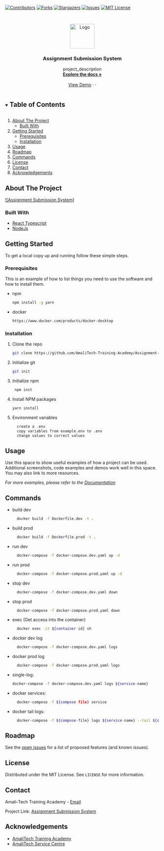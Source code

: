 [![Contributors][contributors-shield]][contributors-url]
[![Forks][forks-shield]][forks-url]
[![Stargazers][stars-shield]][stars-url]
[![Issues][issues-shield]][issues-url]
[![MIT License][license-shield]][license-url]

<!-- PROJECT LOGO -->
<br />
<p align="center">
  <a href="https://github.com/AmaliTech-Training-Academy/Assignment-Submission-System.git">
    <img src="https://encrypted-tbn0.gstatic.com/images?q=tbn:ANd9GcQZC2u9cjLenMvYSkWUf2yLLbB_3eaACPJaYKd3c6dz-5IVnCq83YTPZVVV4d-pkB_hF6E&usqp=CAU" alt="Logo" width="80" height="80">
  </a>

  <h3 align="center">Assignment Submission System</h3>

  <p align="center">
    project_description
    <br />
    <a href="#"><strong>Explore the docs »</strong></a>
    <br />
    <br />
    <a href="https://assignmentsubsystem.amalitech-dev.net">View Demo</a>
    ·
    <!-- <a href="https://github.com/AmaliTech-Training-Academy/Assignment-Submission-System/issues">Report Bug</a> -->
    ·
    <!-- <a href="https://github.com/AmaliTech-Training-Academy/Assignment-Submission-System/issues">Request Feature</a> -->
  </p>
</p>

<!-- TABLE OF CONTENTS -->
<details open="open">
  <summary><h2 style="display: inline-block">Table of Contents</h2></summary>
  <ol>
    <li>
      <a href="#about-the-project">About The Project</a>
      <ul>
        <li><a href="#built-with">Built With</a></li>
      </ul>
    </li>
    <li>
      <a href="#getting-started">Getting Started</a>
      <ul>
        <li><a href="#prerequisites">Prerequisites</a></li>
        <li><a href="#installation">Installation</a></li>
      </ul>
    </li>
    <li><a href="#usage">Usage</a></li>
    <li><a href="#roadmap">Roadmap</a></li>
    <li><a href="#commands">Commands</a></li>
    <li><a href="#license">License</a></li>
    <li><a href="#contact">Contact</a></li>
    <li><a href="#acknowledgements">Acknowledgements</a></li>
  </ol>
</details>

<!-- ABOUT THE PROJECT -->

## About The Project

[![Assignment Submission System]](https://www.amalitech.com)


### Built With

- [React Typescript]()
- [NodeJs]()

<!-- GETTING STARTED -->

## Getting Started

To get a local copy up and running follow these simple steps.

### Prerequisites

This is an example of how to list things you need to use the software and how to install them.

- npm

  ```sh
  npm install -g yarn
  ```

- docker

  ```sh
  https://www.docker.com/products/docker-desktop
  ```

### Installation

1. Clone the repo

   ```sh
   git clone https://github.com/AmaliTech-Training-Academy/Assignment-Submission-System.git
   
   ```
2. Initialize git

 	```sh
	git init
	```	
 
3. Initialize npm
  	```sh
  	 npm init
   	```
4. Install NPM packages

   ```sh
   yarn install
   ```

5. Environment variables

   ```sh
     create a .env
     copy variables from example.env to .env
     change values to correct values
   ```

   <!-- USAGE EXAMPLES -->

## Usage

Use this space to show useful examples of how a project can be used. Additional screenshots, code examples and demos work well in this space. You may also link to more resources.

_For more examples, please refer to the [Documentation](https://example.com)_

<!-- COMMANDLINE -->

## Commands

- build dev

  ```sh
    docker build -f Dockerfile.dev -t .
  ```

- build prod

  ```sh
    docker build -f Dockerfile.prod -t .
  ```

- run dev

  ```sh
    docker-compose -f docker-compose.dev.yaml up -d
  ```

- run prod

  ```sh
    docker-compose -f docker-compose.prod.yaml up -d
  ```

- stop dev

  ```sh
    docker-compose -f docker-compose.dev.yaml down
  ```

- stop prod

  ```sh
    docker-compose -f docker-compose.prod.yaml down
  ```

- exec (Get access into the container)

  ```sh
    docker exec -it ${container-id} sh
  ```

- docker dev log

  ```sh
    docker-compose -f docker-compose.dev.yaml logs
  ```

- docker prod log

  ```sh
    docker-compose -f docker-compose.prod.yaml logs
  ```

- single-log:

  ```sh
  docker-compose -f docker-compose.dev.yaml logs ${service-name}
  ```

- docker services:

  ```sh
    docker-compose -f ${compose file} service
  ```

- docker tail logs:

  ```sh
    docker-compose -f ${compose-file} logs ${service-name} --tail ${count}
  ```

  <!-- ROADMAP -->

## Roadmap

See the [open issues](https://github.com/AmaliTech-Training-Academy/Assignment-Submission-System/issues) for a list of proposed features (and known issues).

<!-- LICENSE -->

## License

Distributed under the MIT License. See `LICENSE` for more information.

<!-- CONTACT -->

## Contact

Amali-Tech Training Academy - [Email](takoraditrainingcenter@amalitech.org)

Project Link: [Assignment Submission System](https://github.com/AmaliTech-Training-Academy/Assignment-Submission-System)

<!-- ACKNOWLEDGEMENTS -->

## Acknowledgements

- [AmaliTech Training Academy](https://www.amalitech.org)
- [AmaliTech Service Centre](https://www.amalitech.org)

<!-- MARKDOWN LINKS & IMAGES -->
<!-- https://www.markdownguide.org/basic-syntax/#reference-style-links -->

[contributors-shield]: https://img.shields.io/github/contributors/AmaliTech-Training-Academy/Assignment-Submission-System.svg?style=for-the-badge
[contributors-url]: https://github.com/AmaliTech-Training-Academy/Assignment-Submission-System/graphs/contributors
[forks-shield]: https://img.shields.io/github/forks/AmaliTech-Training-Academy/Assignment-Submission-System.svg?style=for-the-badge
[forks-url]: https://github.com/AmaliTech-Training-Academy/Assignment-Submission-System/network/members
[stars-shield]: https://img.shields.io/github/stars/AmaliTech-Training-Academy/Assignment-Submission-System.svg?style=for-the-badge
[stars-url]: https://github.com/AmaliTech-Training-Academy/Assignment-Submission-System/stargazers
[issues-shield]: https://img.shields.io/github/issues/AmaliTech-Training-Academy/Assignment-Submission-System.svg?style=for-the-badge
[issues-url]: https://github.com/AmaliTech-Training-Academy/Assignment-Submission-System/issues
[license-shield]: https://img.shields.io/github/license/AmaliTech-Training-Academy/Assignment-Submission-System.svg?style=for-the-badge
[license-url]: https://github.com/AmaliTech-Training-Academy/Assignment-Submission-System/blob/main/LICENSE.md
[linkedin-shield]: https://img.shields.io/badge/-LinkedIn-black.svg?style=for-the-badge&logo=linkedin&colorB=555
[linkedin-url]:https://www.linkedin.com/company/amalitech-services/

```

```
